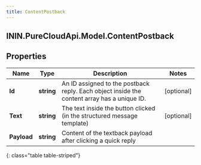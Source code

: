 ```yaml
---
title: ContentPostback
---
```

## ININ.PureCloudApi.Model.ContentPostback

## Properties

|Name | Type | Description | Notes|
|------------ | ------------- | ------------- | -------------|
| **Id** | **string** | An ID assigned to the postback reply. Each object inside the content array has a unique ID. | [optional] |
| **Text** | **string** | The text inside the button clicked (in the structured message template) | [optional] |
| **Payload** | **string** | Content of the textback payload after clicking a quick reply | |
{: class="table table-striped"}


